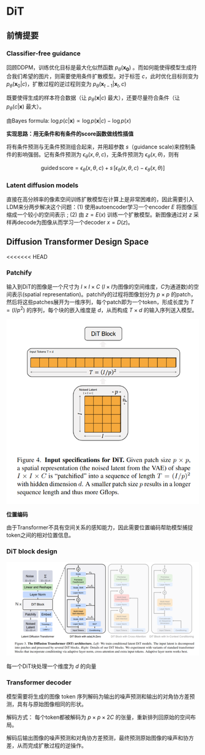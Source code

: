 # DiT

## 前情提要

### Classifier-free guidance

回顾DDPM，训练优化目标是最大化似然函数 $p_{\theta}(\mathbf{x_0})$ 。而如何能使得模型生成符合我们希望的图片，则需要使用条件扩散模型。对于标签 $c$，此时优化目标则变为 $p_\theta(\mathbf{x}_0|c)$，扩散过程的逆过程则变为 $p_\theta(\mathbf{x}_{t-1}|  \mathbf{x} _{t},c)$

既要使得生成的样本符合数据（让 $p_\theta( \mathbf{x}|c)$ 最大），还要尽量符合条件（让 $p_\theta(c|\mathbf{x})$ 最大）。

由Bayes formula: $\log p(c|\mathbf{x} )\propto \log p(\mathbf{x}|c )-\log p(x)$

**实现思路：用无条件和有条件的score函数做线性插值**

将有条件预测与无条件预测组合起来，并用超参数 $s$（guidance scale)来控制条件的影响强弱。记有条件预测为 $\epsilon_\theta(x,\theta,c)$，无条件预测为 $\epsilon_\theta(x, \theta)$，则有

$$
\mathrm{guided}\,\mathrm{score}=\epsilon_\theta(x,\theta,c)+s\,[\epsilon_\theta(x,\theta,c )-\epsilon_\theta(x,\theta)]
$$

### Latent diffusion models

直接在高分辨率的像素空间训练扩散模型在计算上是非常困难的，因此需要引入LDM来分两步解决这个问题：(1) 使用autoencoder学习一个encoder $E$ 将图像压缩成一个较小的空间表示 ; (2) 由 $z=E(x)$ 训练一个扩散模型。新图像通过对 $z$ 采样再decode为图像从而学习一个decoder $x=D(z)$。

## Diffusion Transformer Design Space

<<<<<<< HEAD

### Patchify

输入到DiT的图像是一个尺寸为 $I \times I \times C$ ($I\times I$为图像的空间维度，$C$为通道数)的空间表示(spatial representation)。patchify的过程将图像划分为 $p\times p$ 的patch，然后将这些patches展开为一维序列，每个patch即为一个token，形成长度为 $T=(I/p^2)$ 的序列，每个块的嵌入维度是 $d$，从而构成 $T\times d$ 的输入序列送入模型。

![1740574897614](image/DiT/1740574897614.png)

**位置编码**

由于Transformer不具有空间关系的感知能力，因此需要位置编码帮助模型捕捉token之间的相对位置信息。

### DiT block design

![1740498402853](image/DiT/1740498402853.png)

每一个DiT块处理一个维度为 $d$ 的向量

### Transformer decoder

模型需要将生成的图像 token 序列解码为输出的噪声预测和输出的对角协方差预测，具有与原始图像相同的形状。

解码方式： 每个token都被解码为 $p\times p\times 2C$ 的张量，重新排列回原始的空间布局。

解码后输出图像的噪声预测和对角协方差预测，最终预测原始图像的噪声和协方差，从而完成扩散过程的逆操作。
